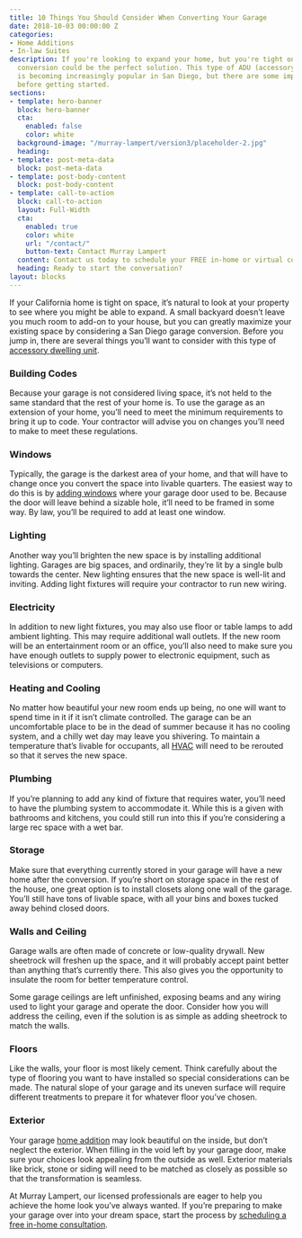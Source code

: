 ```yaml
---
title: 10 Things You Should Consider When Converting Your Garage
date: 2018-10-03 00:00:00 Z
categories:
- Home Additions
- In-law Suites
description: If you're looking to expand your home, but you're tight on space, a garage
  conversion could be the perfect solution. This type of ADU (accessory dwelling unit)
  is becoming increasingly popular in San Diego, but there are some important considerations
  before getting started.
sections:
- template: hero-banner
  block: hero-banner
  cta:
    enabled: false
    color: white
  background-image: "/murray-lampert/version3/placeholder-2.jpg"
  heading: 
- template: post-meta-data
  block: post-meta-data
- template: post-body-content
  block: post-body-content
- template: call-to-action
  block: call-to-action
  layout: Full-Width
  cta:
    enabled: true
    color: white
    url: "/contact/"
    button-text: Contact Murray Lampert
  content: Contact us today to schedule your FREE in-home or virtual consultation.
  heading: Ready to start the conversation?
layout: blocks
---
```


If your California home is tight on space, it’s natural to look at your property to see where you might be able to expand. A small backyard doesn’t leave you much room to add-on to your house, but you can greatly maximize your existing space by considering a San Diego garage conversion. Before you jump in, there are several things you’ll want to consider with this type of [accessory dwelling unit](/san-diego-in-law-suites).

### Building Codes

Because your garage is not considered living space, it’s not held to the same standard that the rest of your home is. To use the garage as an extension of your home, you’ll need to meet the minimum requirements to bring it up to code. Your contractor will advise you on changes you’ll need to make to meet these regulations.  

### Windows

Typically, the garage is the darkest area of your home, and that will have to change once you convert the space into livable quarters. The easiest way to do this is by [adding windows](/efficiency-sound-insulation-curb-appeal-with-new-windows/) where your garage door used to be. Because the door will leave behind a sizable hole, it’ll need to be framed in some way. By law, you’ll be required to add at least one window.

### Lighting

Another way you’ll brighten the new space is by installing additional lighting. Garages are big spaces, and ordinarily, they’re lit by a single bulb towards the center. New lighting ensures that the new space is well-lit and inviting. Adding light fixtures will require your contractor to run new wiring.

### Electricity

In addition to new light fixtures, you may also use floor or table lamps to add ambient lighting. This may require additional wall outlets. If the new room will be an entertainment room or an office, you’ll also need to make sure you have enough outlets to supply power to electronic equipment, such as televisions or computers.

### Heating and Cooling

No matter how beautiful your new room ends up being, no one will want to spend time in it if it isn’t climate controlled. The garage can be an uncomfortable place to be in the dead of summer because it has no cooling system, and a chilly wet day may leave you shivering. To maintain a temperature that’s livable for occupants, all [HVAC](/home-improvement-pros-we-love-to-work-with-mauzy-heating-and-air/) will need to be rerouted so that it serves the new space.

### Plumbing

If you’re planning to add any kind of fixture that requires water, you’ll need to have the plumbing system to accommodate it. While this is a given with bathrooms and kitchens, you could still run into this if you’re considering a large rec space with a wet bar.

### Storage

Make sure that everything currently stored in your garage will have a new home after the conversion. If you’re short on storage space in the rest of the house, one great option is to install closets along one wall of the garage. You’ll still have tons of livable space, with all your bins and boxes tucked away behind closed doors.  

### Walls and Ceiling

Garage walls are often made of concrete or low-quality drywall. New sheetrock will freshen up the space, and it will probably accept paint better than anything that’s currently there. This also gives you the opportunity to insulate the room for better temperature control.

Some garage ceilings are left unfinished, exposing beams and any wiring used to light your garage and operate the door. Consider how you will address the ceiling, even if the solution is as simple as adding sheetrock to match the walls.

### Floors

Like the walls, your floor is most likely cement. Think carefully about the type of flooring you want to have installed so special considerations can be made. The natural slope of your garage and its uneven surface will require different treatments to prepare it for whatever floor you’ve chosen.

### Exterior

Your garage [home addition](/san-diego-room-additions) may look beautiful on the inside, but don’t neglect the exterior. When filling in the void left by your garage door, make sure your choices look appealing from the outside as well. Exterior materials like brick, stone or siding will need to be matched as closely as possible so that the transformation is seamless.

At Murray Lampert, our licensed professionals are eager to help you achieve the home look you’ve always wanted. If you’re preparing to make your garage over into your dream space, start the process by [scheduling a free in-home consultation](/contact).
